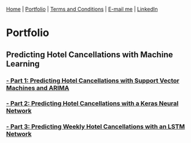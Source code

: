 [Home](https://mgcodesandstats.github.io/) |
[Portfolio](https://mgcodesandstats.github.io/portfolio/) |
[Terms and Conditions](https://mgcodesandstats.github.io/terms/) |
[E-mail me](mailto:contact@michaeljgrogan.com) |
[LinkedIn](https://www.linkedin.com/in/michaeljgrogan/)

# Portfolio

## Predicting Hotel Cancellations with Machine Learning

### [- Part 1: Predicting Hotel Cancellations with Support Vector Machines and ARIMA](https://www.michael-grogan.com/hotel-cancellations/)

### [- Part 2: Predicting Hotel Cancellations with a Keras Neural Network](https://www.michael-grogan.com/hotel-cancellations/www.michael-grogan.com/hotel-cancellations-neuralnetwork)

### [- Part 3: Predicting Weekly Hotel Cancellations with an LSTM Network](https://www.michael-grogan.com/hotel-cancellations/www.michael-grogan.com/hotel-cancellations-lstm)
